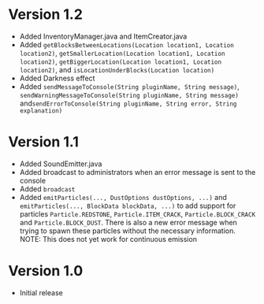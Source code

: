 # Version 1.2

- Added InventoryManager.java and ItemCreator.java
- Added ``getBlocksBetweenLocations(Location location1, Location location2)``, ``getSmallerLocation(Location location1, Location location2)``, ``getBiggerLocation(Location location1, Location location2)``, and ``isLocationUnderBlocks(Location location)``
- Added Darkness effect
- Added ``sendMessageToConsole(String pluginName, String message)``, ``sendWarningMessageToConsole(String pluginName, String message)`` and``sendErrorToConsole(String pluginName, String error, String explanation)``

# Version 1.1

- Added SoundEmitter.java
- Added broadcast to administrators when an error message is sent to the console
- Added ``broadcast``
- Added ``emitParticles(..., DustOptions dustOptions, ...)`` and ``emitParticles(..., BlockData blockData, ...)`` to add support for particles ``Particle.REDSTONE``, ``Particle.ITEM_CRACK``, ``Particle.BLOCK_CRACK`` and ``Particle.BLOCK_DUST``. There is also a new error message when trying to spawn these particles without the necessary information. NOTE: This does not yet work for continuous emission

# Version 1.0

- Initial release
